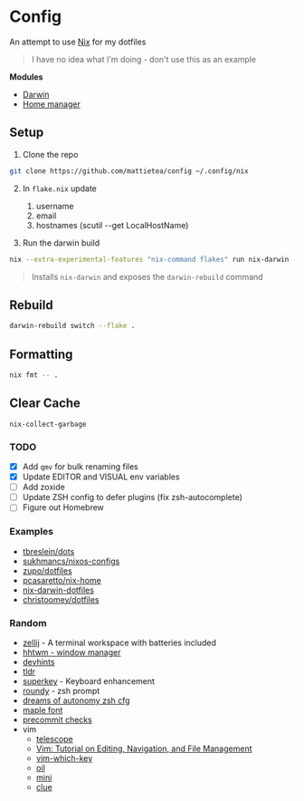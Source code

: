 # Config

An attempt to use [Nix](https://nixos.org/download/) for my dotfiles

> I have no idea what I'm doing - don't use this as an example

**Modules**

- [Darwin](https://github.com/LnL7/nix-darwin)
- [Home manager](https://github.com/nix-community/home-manager)

## Setup

1. Clone the repo

```sh
git clone https://github.com/mattietea/config ~/.config/nix
```

2. In `flake.nix` update

   1. username
   2. email
   3. hostnames (scutil --get LocalHostName)

1. Run the darwin build

```sh
nix --extra-experimental-features "nix-command flakes" run nix-darwin -- switch --flake .
```

> Installs `nix-darwin` and exposes the `darwin-rebuild` command

## Rebuild

```sh
darwin-rebuild switch --flake .
```

## Formatting

```sh
nix fmt -- .
```

## Clear Cache

```
nix-collect-garbage
```

### TODO

- [x] Add `qmv` for bulk renaming files
- [x] Update EDITOR and VISUAL env variables
- [ ] Add zoxide
- [ ] Update ZSH config to defer plugins (fix zsh-autocomplete)
- [ ] Figure out Homebrew

### Examples

- [tbreslein/dots](https://github.com/tbreslein/dots/blob/main/flake.nix)
- [sukhmancs/nixos-configs](https://github.com/sukhmancs/nixos-configs)
- [zupo/dotfiles](https://github.com/zupo/dotfiles/blob/main/flake.nix)
- [pcasaretto/nix-home](https://github.com/pcasaretto/nix-home)
- [nix-darwin-dotfiles](https://github.com/shaunsingh/nix-darwin-dotfiles)
- [christoomey/dotfiles](https://github.com/christoomey/dotfiles)

### Random

- [zellij](https://github.com/zellij-org/zellij) - A terminal workspace with batteries included
- [hhtwm - window manager](https://github.com/szymonkaliski/hhtwm)
- [devhints](https://devhints.io)
- [tldr](https://github.com/tldr-pages/tldr?tab=readme-ov-file)
- [superkey](https://superkey.app/) - Keyboard enhancement
- [roundy](https://github.com/nullxception/roundy) - zsh prompt
- [dreams of autonomy zsh cfg](https://www.youtube.com/watch?v=ud7YxC33Z3w)
- [maple font](https://github.com/subframe7536/maple-font/)
- [precommit checks](https://github.com/dc-tec/nixvim/blob/main/flake.nix#L43-L49)
- vim
  - [telescope](https://github.com/nvim-telescope/telescope.nvim)
  - [Vim: Tutorial on Editing, Navigation, and File Management](https://www.youtube.com/watch?app=desktop&v=E-ZbrtoSuzw)
  - [vim-which-key](https://github.com/liuchengxu/vim-which-key)
  - [oil](https://github.com/stevearc/oil.nvim)
  - [mini](https://github.com/echasnovski/mini.nvim)
  - [clue](https://github.com/echasnovski/mini.nvim/blob/main/readmes/mini-clue.md)
